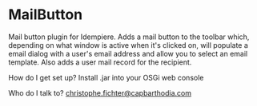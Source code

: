 # MailButton
Mail button plugin for Idempiere. Adds a mail button to the toolbar which, depending on what window is active when it's clicked on, will populate a email dialog with a user's email address and allow you to select an email template. Also adds a user mail record for the recipient.

How do I get set up?
Install .jar into your OSGi web console

Who do I talk to?
christophe.fichter@capbarthodia.com
